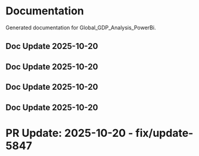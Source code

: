 # Documentation

Generated documentation for Global_GDP_Analysis_PowerBi.

## Doc Update 2025-10-20

## Doc Update 2025-10-20

## Doc Update 2025-10-20

## Doc Update 2025-10-20

# PR Update: 2025-10-20 - fix/update-5847
